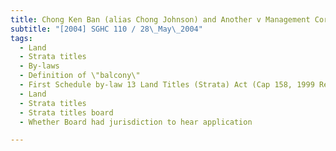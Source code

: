```yaml
---
title: Chong Ken Ban (alias Chong Johnson) and Another v Management Corporation Strata Title 
subtitle: "[2004] SGHC 110 / 28\_May\_2004"
tags:
  - Land
  - Strata titles
  - By-laws
  - Definition of \"balcony\"
  - First Schedule by-law 13 Land Titles (Strata) Act (Cap 158, 1999 Rev Ed)
  - Land
  - Strata titles
  - Strata titles board
  - Whether Board had jurisdiction to hear application

---
```


